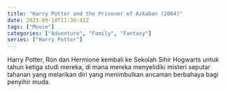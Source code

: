 ```yaml
---
title: "Harry Potter and the Prisoner of Azkaban (2004)"
date: 2023-09-18T11:39:42Z
tags: ["Movie"]
categories: ["Adventure", "Family", "Fantasy"]
series: ["Harry Potter"]
---
```


Harry Potter, Ron dan Hermione kembali ke Sekolah Sihir Hogwarts untuk tahun ketiga studi mereka, di mana mereka menyelidiki misteri seputar tahanan yang melarikan diri yang menimbulkan ancaman berbahaya bagi penyihir muda.

<mux-player stream-type="on-demand"
  src="https://kp3d-my.sharepoint.com/personal/ryoo_kp3d_onmicrosoft_com/_layouts/15/download.aspx?share=EXCx6XERXj9JsBylXc_MsqwBJZuhpIECZ9Vb9PDYQO_tCg" metadata-video-title="Harry Potter and the Prisoner of Azkaban (2004)" prefer-playback="mse" controls>
  </mux-player>
  
  
  <script src="https://cdn.jsdelivr.net/npm/@mux/mux-player"></script>
  
 <script id="0057zvTL00MzYX1CI7U5QeKWmsYE2bhRiRN35hxxxfiIY" type="application/ld+json">
 {
  "@context": "https://schema.org/",
  "@type": "VideoObject",
  "name": "Harry Potter and the Prisoner of Azkaban (2004)",
  "contentUrl": "https://stream.mux.com/0057zvTL00MzYX1CI7U5QeKWmsYE2bhRiRN35hxxxfiIY.m3u8",
  "thumbnailUrl": "https://www.themoviedb.org/t/p/original/vDJE7JPnPc6fJBMBXdSltYM6yL6.jpg?width=314&fit_mode=preserve&time=25",
  "uploadDate": "2023-09-18T11:39:42Z",
}

</script>